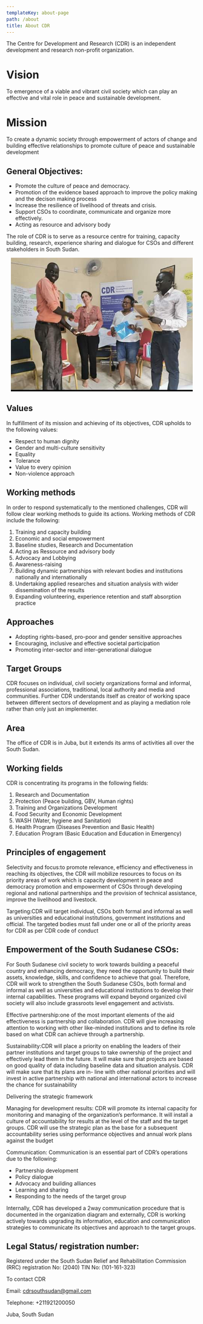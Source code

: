 ```yaml
---
templateKey: about-page
path: /about
title: About CDR
---
```

The Centre for Development and Research (CDR) is an independent development and research non-profit organization.

# Vision

To emergence of a viable and vibrant civil society which can play an effective and vital role in peace and sustainable development.

# **Mission**

To create a dynamic society through empowerment of actors of change and building effective relationships to promote culture of peace and sustainable development

## General Objectives:

* Promote the culture of peace and democracy.
* Promotion of the evidence based approach to improve the policy making and the decison making process
* Increase the resilience of livelihood of threats and crisis.
* Support CSOs to coordinate, communicate and organize more effectively.
* Acting as resource and advisory body

The role of CDR is to serve as a resource centre for training, capacity building, research, experience sharing and dialogue for CSOs and different stakeholders in South Sudan.

<div style="text-align:center">
<img src="/static/img/cdr-photo.jpeg"/>
</div>

## Values

In fulfillment of its mission and achieving of its objectives, CDR upholds to the following values:

* Respect to human dignity
* Gender and multi-culture sensitivity
* Equality
* Tolerance
* Value to every opinion
* Non-violence approach

## Working methods

In order to respond systematically to the mentioned challenges, CDR will follow clear working methods to guide its actions. Working methods of CDR include the following:

1. Training and capacity building
2. Economic and social empowerment
3. Baseline studies, Research and Documentation
4. Acting as Ressource and advisory body
5. Advocacy and Lobbying
6. Awareness-raising
7. Building dynamic partnerships with relevant bodies and institutions nationally and internationally
8. Undertaking applied researches and situation analysis with wider dissemination of the results
9. Expanding volunteering, experience retention and staff absorption practice

## Approaches

* Adopting rights-based, pro-poor and gender sensitive approaches
* Encouraging, inclusive and effective societal participation
* Promoting inter-sector and inter-generational dialogue

## Target Groups

CDR focuses on individual, civil society organizations formal and informal, professional associations, traditional, local authority and media and communities. Further CDR understands itself as creator of working space between different sectors of development and as playing a mediation role rather than only just an implementer.

## Area

The office of CDR is in Juba, but it extends its arms of activities all over the South Sudan.

## Working fields

CDR is concentrating its programs in the following fields:

1. Research and Documentation
2. Protection (Peace building, GBV, Human rights)
3. Training and Organizations Development
4. Food Security and Economic Development
5. WASH (Water, hygiene and Sanitation)
6. Health Program (Diseases Prevention and Basic Health)
7. Education Program (Basic Education and Education in Emergency)

## Principles of engagement

Selectivity and focus:to promote relevance, efficiency and effectiveness in reaching its objectives, the CDR will mobilize resources to focus on its priority areas of work which is capacity development in peace and democracy promotion and empowerment of CSOs through developing regional and national partnerships and the provision of technical assistance, improve the livelihood and livestock.

Targeting:CDR will target individual, CSOs both formal and informal as well as universities and educational institutions, government institutions and official. The targeted bodies must fall under one or all of the priority areas for CDR as per CDR code of conduct

## Empowerment of the South Sudanese CSOs:

For South Sudanese civil society to work towards building a peaceful country and enhancing democracy, they need the opportunity to build their assets, knowledge, skills, and confidence to achieve that goal. Therefore, CDR will work to strengthen the South Sudanese CSOs, both formal and informal as well as universities and educational institutions to develop their internal capabilities. These programs will expand beyond organized civil society will also include grassroots level engagement and activists.

Effective partnership:one of the most important elements of the aid effectiveness is partnership and collaboration. CDR will give increasing attention to working with other like-minded institutions and to define its role based on what CDR can achieve through a partnership.

Sustainability:CDR will place a priority on enabling the leaders of their partner institutions and target groups to take ownership of the project and effectively lead them in the future. It will make sure that projects are based on good quality of data including baseline data and situation analysis. CDR will make sure that its plans are in- line with other national priorities and will invest in active partnership with national and international actors to increase the chance for sustainability

Delivering the strategic framework

Managing for development results: CDR will promote its internal capacity for monitoring and managing of the organization’s performance. It will install a culture of accountability for results at the level of the staff and the target groups. CDR will use the strategic plan as the base for a subsequent accountability series using performance objectives and annual work plans against the budget

Communication: Communication is an essential part of CDR’s operations due to the following:

* Partnership development
* Policy dialogue
* Advocacy and building alliances
* Learning and sharing
* Responding to the needs of the target group

Internally, CDR has developed a 2way communication procedure that is documented in the organization diagram and externally, CDR is working actively towards upgrading its information, education and communication strategies to communicate its objectives and approach to the target groups.

## Legal Status/ registration number:

Registered under the South Sudan Relief and Rehabilitation Commission (RRC) registration No: (2040) TIN No: (101-161-323)

To contact CDR

Email: cdrsouthsudan@gmail.com

Telephone: +211921200050

Juba, South Sudan
